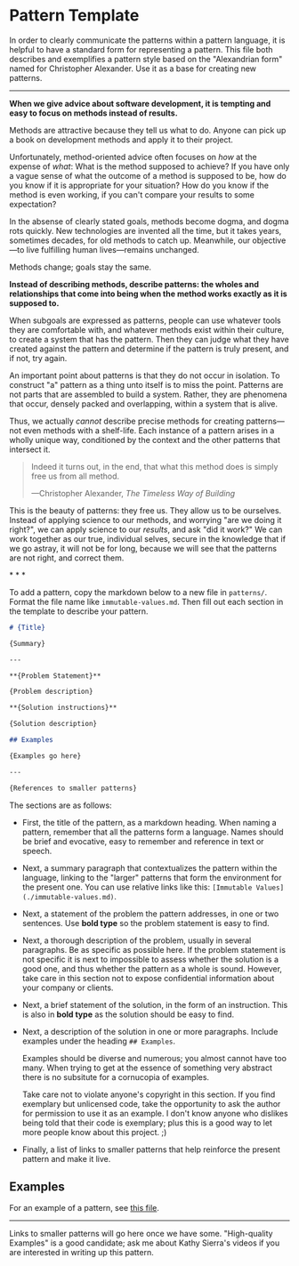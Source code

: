 # Pattern Template

In order to clearly communicate the patterns within a pattern language, it is helpful
to have a standard form for representing a pattern. This file both describes
and exemplifies a pattern style based on the "Alexandrian form" named for Christopher Alexander.
Use it as a base for creating new patterns.

---

**When we give advice about software development, it is tempting and easy to focus on methods
instead of results.**

Methods are attractive because they tell us what to do. Anyone can pick up a book on development
methods and apply it to their project.

Unfortunately, method-oriented advice often focuses on *how* at the expense of *what*: What is
the method supposed to achieve? If you have only a vague sense of what the outcome of a method
is supposed to be, how do you know if it is appropriate for your situation? How do you know
if the method is even working, if you can't compare your results to some expectation?

In the absense of clearly stated goals, methods become dogma, and dogma rots quickly.
New technologies are invented all the time, but it takes years, sometimes decades, for
old methods to catch up. Meanwhile, our objective—to live fulfilling human lives—remains
unchanged.

Methods change; goals stay the same.

**Instead of describing methods, describe patterns: the wholes and relationships that come
into being when the method works exactly as it is supposed to.**

When subgoals are expressed as patterns, people can use whatever tools
they are comfortable with, and whatever methods exist within their culture,
to create a system that has the pattern. Then they can judge what they
have created against the pattern and determine if the pattern is truly
present, and if not, try again.

An important point about patterns is that they do not occur in isolation.
To construct "a" pattern as a thing unto itself is to miss the point.
Patterns are not parts that are assembled to build a system. Rather, they
are phenomena that occur, densely packed and overlapping, within a
system that is alive.

Thus, we actually *cannot* describe precise methods for creating patterns—not
even methods with a shelf-life. Each instance of a pattern
arises in a wholly unique way, conditioned by the context and the other patterns
that intersect it.

> Indeed it turns out, in the end, that what this method does is simply
> free us from all method.
>
> —Christopher Alexander, _The Timeless Way of Building_

This is the beauty of patterns: they free us. They allow us to be ourselves.
Instead of applying science to our methods, and worrying "are we doing it right?",
we can apply science to our *results*, and ask "did it work?" We can work
together as our true, individual selves,
secure in the knowledge that if we go astray, it will not be for long,
because we will see that the patterns are not right, and correct them.

\* \* \*

To add a pattern, copy the markdown below to a new file in `patterns/`. Format the file name like `immutable-values.md`.
Then fill out each section in the template to describe your pattern.

```markdown
# {Title}

{Summary}

---

**{Problem Statement}**

{Problem description}

**{Solution instructions}**

{Solution description}

## Examples

{Examples go here}

---

{References to smaller patterns}
```

The sections are as follows:
- First, the title of the pattern, as a markdown heading. When naming a pattern, remember that all
  the patterns form a language. Names should be brief and evocative, easy to remember and reference
  in text or speech.
- Next, a summary paragraph that contextualizes the pattern within the language, linking to the "larger"
  patterns that form the environment for the present one. You can use relative links like this:
  `[Immutable Values](./immutable-values.md)`.
- Next, a statement of the problem the pattern addresses, in one or two sentences. Use **bold type**
  so the problem statement is easy to find.
- Next, a thorough description of the problem, usually in several paragraphs. Be as specific as
  possible here. If the problem statement is not specific it is next to impossible to assess
  whether the solution is a good one, and thus whether the pattern as a whole is sound. However,
  take care in this section not to expose confidential information about your company or clients.
- Next, a brief statement of the solution, in the form of an instruction. This is also in **bold type**
  as the solution should be easy to find.
- Next, a description of the solution in one or more paragraphs. Include examples under the
  heading `## Examples`.
  
  Examples should be diverse and numerous; you almost cannot have too many.
  When trying to get at the essence of something very abstract there is no subsitute for a
  cornucopia of examples.
  
  Take care not to violate anyone's copyright in this section. If you
  find exemplary but unlicensed code, take the opportunity to ask the author for permission
  to use it as an example. I don't know anyone who dislikes being told that their code is
  exemplary; plus this is a good way to let more people know about this project. ;)
  
- Finally, a list of links to smaller patterns that help reinforce the present pattern and
  make it live.

## Examples

For an example of a pattern, see [this file](./00_PATTERN_TEMPLATE.md).

---

Links to smaller patterns will go here once we have some. "High-quality Examples" is a good
candidate; ask me about Kathy Sierra's videos if you are interested in writing up this pattern.
